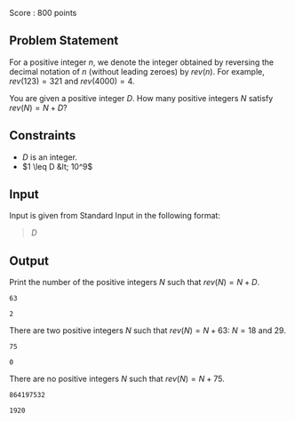 Score : $800$ points

## Problem Statement

For a positive integer $n$, we denote the integer obtained by reversing the decimal notation of $n$ (without leading zeroes) by $rev(n)$. For example, $rev(123) = 321$ and $rev(4000) = 4$.

You are given a positive integer $D$. How many positive integers $N$ satisfy $rev(N) = N + D$?

## Constraints

- $D$ is an integer.
- $1 \leq D &lt; 10^9$

## Input

Input is given from Standard Input in the following format:

> $D$

## Output

Print the number of the positive integers $N$ such that $rev(N) = N + D$.

```input1
63
```

```output1
2
```

There are two positive integers $N$ such that $rev(N) = N + 63$: $N = 18$ and $29$.

```input2
75
```

```output2
0
```

There are no positive integers $N$ such that $rev(N) = N + 75$.

```input3
864197532
```

```output3
1920
```